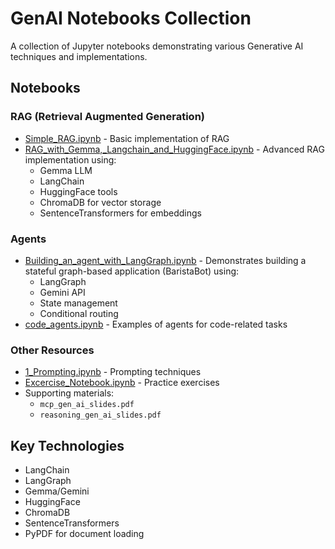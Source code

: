 # GenAI Notebooks Collection

A collection of Jupyter notebooks demonstrating various Generative AI techniques and implementations.

## Notebooks

### RAG (Retrieval Augmented Generation)
- [Simple_RAG.ipynb](Simple_RAG.ipynb) - Basic implementation of RAG
- [RAG_with_Gemma,_Langchain_and_HuggingFace.ipynb](RAG_with_Gemma,_Langchain_and_HuggingFace.ipynb) - Advanced RAG implementation using:
  - Gemma LLM
  - LangChain 
  - HuggingFace tools
  - ChromaDB for vector storage
  - SentenceTransformers for embeddings

### Agents
- [Building_an_agent_with_LangGraph.ipynb](Building_an_agent_with_LangGraph.ipynb) - Demonstrates building a stateful graph-based application (BaristaBot) using:
  - LangGraph
  - Gemini API
  - State management
  - Conditional routing
- [code_agents.ipynb](code_agents.ipynb) - Examples of agents for code-related tasks

### Other Resources
- [1_Prompting.ipynb](1_Prompting.ipynb) - Prompting techniques
- [Excercise_Notebook.ipynb](Excercise_Notebook.ipynb) - Practice exercises
- Supporting materials:
  - `mcp_gen_ai_slides.pdf`
  - `reasoning_gen_ai_slides.pdf`

## Key Technologies

- LangChain
- LangGraph
- Gemma/Gemini
- HuggingFace
- ChromaDB
- SentenceTransformers
- PyPDF for document loading